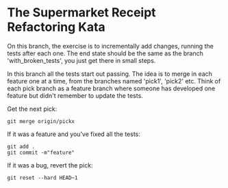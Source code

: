 # The Supermarket Receipt Refactoring Kata

On this branch, the exercise is to incrementally add changes, running the tests after each one. 
The end state should be the same as the branch 'with_broken_tests', you just get there in small steps.

In this branch all the tests start out passing. The idea is to merge in each feature one at a time, from the branches
named 'pick1', 'pick2' etc. Think of each pick branch as a feature branch where someone has developed one feature but 
didn't remember to update the tests.

Get the next pick:

    git merge origin/pickx

If it was a feature and you’ve fixed all the tests:

	git add .
	git commit -m"feature"

If it was a bug, revert the pick:

    git reset --hard HEAD~1

    

